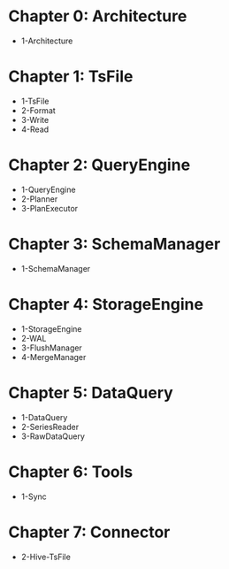 <!--

    Licensed to the Apache Software Foundation (ASF) under one
    or more contributor license agreements.  See the NOTICE file
    distributed with this work for additional information
    regarding copyright ownership.  The ASF licenses this file
    to you under the Apache License, Version 2.0 (the
    "License"); you may not use this file except in compliance
    with the License.  You may obtain a copy of the License at

        http://www.apache.org/licenses/LICENSE-2.0

    Unless required by applicable law or agreed to in writing,
    software distributed under the License is distributed on an
    "AS IS" BASIS, WITHOUT WARRANTIES OR CONDITIONS OF ANY
    KIND, either express or implied.  See the License for the
    specific language governing permissions and limitations
    under the License.

-->


# Chapter 0: Architecture
* 1-Architecture
# Chapter 1: TsFile
* 1-TsFile
* 2-Format
* 3-Write
* 4-Read
# Chapter 2: QueryEngine
* 1-QueryEngine
* 2-Planner
* 3-PlanExecutor
# Chapter 3: SchemaManager
* 1-SchemaManager
# Chapter 4: StorageEngine
* 1-StorageEngine
* 2-WAL
* 3-FlushManager
* 4-MergeManager
# Chapter 5: DataQuery
* 1-DataQuery
* 2-SeriesReader
* 3-RawDataQuery
# Chapter 6: Tools
* 1-Sync
# Chapter 7: Connector
* 2-Hive-TsFile
